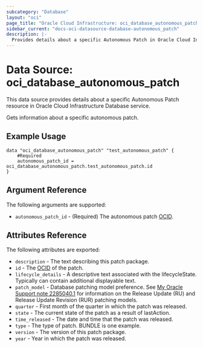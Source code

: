 ```yaml
---
subcategory: "Database"
layout: "oci"
page_title: "Oracle Cloud Infrastructure: oci_database_autonomous_patch"
sidebar_current: "docs-oci-datasource-database-autonomous_patch"
description: |-
  Provides details about a specific Autonomous Patch in Oracle Cloud Infrastructure Database service
---
```


# Data Source: oci_database_autonomous_patch
This data source provides details about a specific Autonomous Patch resource in Oracle Cloud Infrastructure Database service.

Gets information about a specific autonomous patch.

## Example Usage

```hcl
data "oci_database_autonomous_patch" "test_autonomous_patch" {
	#Required
	autonomous_patch_id = oci_database_autonomous_patch.test_autonomous_patch.id
}
```

## Argument Reference

The following arguments are supported:

* `autonomous_patch_id` - (Required) The autonomous patch [OCID](https://docs.cloud.oracle.com/iaas/Content/General/Concepts/identifiers.htm).


## Attributes Reference

The following attributes are exported:

* `description` - The text describing this patch package.
* `id` - The [OCID](https://docs.cloud.oracle.com/iaas/Content/General/Concepts/identifiers.htm) of the patch.
* `lifecycle_details` - A descriptive text associated with the lifecycleState. Typically can contain additional displayable text. 
* `patch_model` - Database patching model preference. See [My Oracle Support note 2285040.1](https://support.oracle.com/rs?type=doc&id=2285040.1) for information on the Release Update (RU) and Release Update Revision (RUR) patching models.
* `quarter` - First month of the quarter in which the patch was released.
* `state` - The current state of the patch as a result of lastAction.
* `time_released` - The date and time that the patch was released.
* `type` - The type of patch. BUNDLE is one example.
* `version` - The version of this patch package.
* `year` - Year in which the patch was released.

